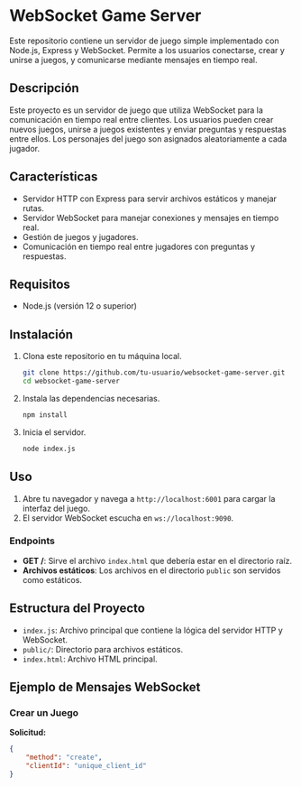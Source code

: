 # WebSocket Game Server

Este repositorio contiene un servidor de juego simple implementado con Node.js, Express y WebSocket. Permite a los usuarios conectarse, crear y unirse a juegos, y comunicarse mediante mensajes en tiempo real.

## Descripción

Este proyecto es un servidor de juego que utiliza WebSocket para la comunicación en tiempo real entre clientes. Los usuarios pueden crear nuevos juegos, unirse a juegos existentes y enviar preguntas y respuestas entre ellos. Los personajes del juego son asignados aleatoriamente a cada jugador.

## Características

- Servidor HTTP con Express para servir archivos estáticos y manejar rutas.
- Servidor WebSocket para manejar conexiones y mensajes en tiempo real.
- Gestión de juegos y jugadores.
- Comunicación en tiempo real entre jugadores con preguntas y respuestas.

## Requisitos

- Node.js (versión 12 o superior)

## Instalación

1. Clona este repositorio en tu máquina local.
    ```bash
    git clone https://github.com/tu-usuario/websocket-game-server.git
    cd websocket-game-server
    ```

2. Instala las dependencias necesarias.
    ```bash
    npm install
    ```

3. Inicia el servidor.
    ```bash
    node index.js
    ```

## Uso

1. Abre tu navegador y navega a `http://localhost:6001` para cargar la interfaz del juego.
2. El servidor WebSocket escucha en `ws://localhost:9090`.

### Endpoints

- **GET /**: Sirve el archivo `index.html` que debería estar en el directorio raíz.
- **Archivos estáticos**: Los archivos en el directorio `public` son servidos como estáticos.

## Estructura del Proyecto

- `index.js`: Archivo principal que contiene la lógica del servidor HTTP y WebSocket.
- `public/`: Directorio para archivos estáticos.
- `index.html`: Archivo HTML principal.

## Ejemplo de Mensajes WebSocket

### Crear un Juego

**Solicitud:**
```json
{
    "method": "create",
    "clientId": "unique_client_id"
}
